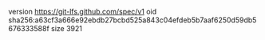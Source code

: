 version https://git-lfs.github.com/spec/v1
oid sha256:a63cf3a666e92ebdb27bcbd525a843c04efdeb5b7aaf6250d59db5676333588f
size 3921
